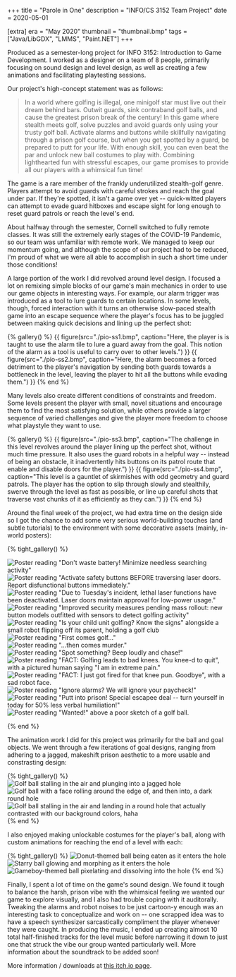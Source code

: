 +++
title = "Parole in One"
description = "INFO/CS 3152 Team Project"
date = 2020-05-01

[extra]
era = "May 2020"
thumbnail = "thumbnail.bmp"
tags = ["Java/LibGDX", "LMMS", "Paint.NET"]
+++

Produced as a semester-long project for INFO 3152: Introduction to Game Development. I worked as a designer on a team of 8 people, primarily focusing on sound design and level design, as well as creating a few animations and facilitating playtesting sessions.

Our project's high-concept statement was as follows:

> In a world where golfing is illegal, one minigolf star must live out their dream behind bars. Outwit guards, sink contraband golf balls, and cause the greatest prison break of the century! In this game where stealth meets golf, solve puzzles and avoid guards only using your trusty golf ball. Activate alarms and buttons while skillfully navigating through a prison golf course, but when you get spotted by a guard, be prepared to putt for your life. With enough skill, you can even beat the par and unlock new ball costumes to play with. Combining lighthearted fun with stressful escapes, our game promises to provide all our players with a whimsical fun time!

The game is a rare member of the frankly underutilized stealth-golf genre. Players attempt to avoid guards with careful strokes and reach the goal under par. If they're spotted, it isn't a game over yet -- quick-witted players can attempt to evade guard hitboxes and escape sight for long enough to reset guard patrols or reach the level's end.

About halfway through the semester, Cornell switched to fully remote classes. It was still the extremely early stages of the COVID-19 Pandemic, so our team was unfamiliar with remote work. We managed to keep our momentum going, and although the scope of our project had to be reduced, I'm proud of what we were all able to accomplish in such a short time under those conditions!

A large portion of the work I did revolved around level design. I focused a lot on remixing simple blocks of our game's main mechanics in order to use our game objects in interesting ways. For example, our alarm trigger was introduced as a tool to lure guards to certain locations. In some levels, though, forced interaction with it turns an otherwise slow-paced stealth game into an escape sequence where the player's focus has to be juggled between making quick decisions and lining up the perfect shot:

{% gallery() %}
  {{ figure(src="./pio-ss1.bmp", caption="Here, the player is is taught to use the alarm tile to lure a guard away from the goal. This notion of the alarm as a tool is useful to carry over to other levels.") }}
  {{ figure(src="./pio-ss2.bmp", caption="Here, the alarm becomes a forced detriment to the player's navigation by sending both guards towards a bottleneck in the level, leaving the player to hit all the buttons while evading them.") }}
{% end %}

Many levels also create different conditions of constraints and freedom. Some levels present the player with small, novel situations and encourage them to find the most satisfying solution, while others provide a larger sequence of varied challenges and give the player more freedom to choose what playstyle they want to use.

{% gallery() %}
  {{ figure(src="./pio-ss3.bmp", caption="The challenge in this level revolves around the player lining up the perfect shot, without much time pressure. It also uses the guard robots in a helpful way -- instead of being an obstacle, it inadvertently hits buttons on its patrol route that enable and disable doors for the player.") }}
  {{ figure(src="./pio-ss4.bmp", caption="This level is a gauntlet of skirmishes with odd geometry and guard patrols. The player has the option to slip through slowly and stealthily, swerve through the level as fast as possible, or line up careful shots that traverse vast chunks of it as efficiently as they can.") }}
{% end %}

Around the final week of the project, we had extra time on the design side so I got the chance to add some very serious world-building touches (and subtle tutorials) to the environment with some decorative assets (mainly, in-world posters):

{% tight_gallery() %}

![Poster reading "Don't waste battery! Minimize needless searching activity"](./poster0.bmp)
![Poster reading "Activate safety buttons BEFORE traversing laser doors. Report disfunctional buttons immediately."](./poster1.bmp)
![Poster reading "Due to Tuesday's incident, lethal laser functions have been deactivated. Laser doors maintain approval for low-power usage."](./poster2.bmp)
![Poster reading "Improved security measures pending mass rollout: new button models outfitted with sensors to detect golfing activity"](./poster3.bmp)
![Poster reading "Is your child unit golfing? Know the signs" alongside a small robot flipping off its parent, holding a golf club](./poster4.bmp)
![Poster reading "First comes golf..."](./poster5.bmp)
![Poster reading "...then comes murder."](./poster6.bmp)
![Poster reading "Spot something? Beep loudly and chase!"](./poster7.bmp)
![Poster reading "FACT: Golfing leads to bad knees. You knee-d to quit", with a pictured human saying "I am in extreme pain."](./poster8.bmp)
![Poster reading "FACT: I just got fired for that knee pun. Goodbye", with a sad robot face.](./poster9.bmp)
![Poster reading "Ignore alarms? We will ignore your paycheck!"](./poster99.bmp)
![Poster reading "Putt into prison! Special escapee deal -- turn yourself in today for 50% less verbal humiliation!"](./poster999.bmp)
![Poster reading "Wanted!" above a poor sketch of a golf ball.](./poster9999.bmp)

{% end %}

The animation work I did for this project was primarily for the ball and goal objects. We went through a few iterations of goal designs, ranging from adhering to a jagged, makeshift prison aesthetic to a more usable and constrasting design:

{% tight_gallery() %}
![Golf ball stalling in the air and plunging into a jagged hole](./crack-goal.gif)
![Golf ball with a face rolling around the edge of, and then into, a dark round hole](./subtle-goal.gif)
![Golf ball stalling in the air and landing in a round hole that actually contrasted with our background colors, haha](./usable-goal.gif)
{% end %}

I also enjoyed making unlockable costumes for the player's ball, along with custom animations for reaching the end of a level with each:

{% tight_gallery() %}
![Donut-themed ball being eaten as it enters the hole](./donut.gif)
![Starry ball glowing and morphing as it enters the hole](./star.gif)
![Gameboy-themed ball pixelating and dissolving into the hole](./gameboy.gif)
{% end %}

Finally, I spent a lot of time on the game's sound design. We found it tough to balance the harsh, prison vibe with the whimsical feeling we wanted our game to explore visually, and I also had trouble coping with it auditorally. Tweaking the alarms and robot noises to be just cartoon-y enough was an interesting task to conceptualize and work on -- one scrapped idea was to have a speech synthesizer sarcastically compliment the player whenever they were caught. In producing the music, I ended up creating almost 10 total half-finished tracks for the level music before narrowing it down to just one that struck the vibe our group wanted particularly well. More information about the soundtrack to be added soon!

More information / downloads at [this itch.io page](https://irselin.itch.io/parole-in-one).